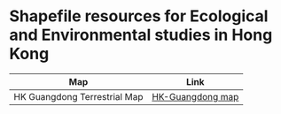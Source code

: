 # Shapefile resources for Ecological and Environmental studies in Hong Kong

| Map                          | Link                                                                                               |
| ---------------------------- | -------------------------------------------------------------------------------------------------- |
| HK Guangdong Terrestrial Map | [HK-Guangdong map](https://github.com/YuenWaHo/HK-map-resources/tree/main/Topography/HK-Guangdong) |
